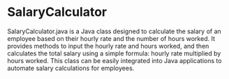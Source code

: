# SalaryCalculator
SalaryCalculator.java is a Java class designed to calculate the salary of an employee based on their hourly rate and the number of hours worked. It provides methods to input the hourly rate and hours worked, and then calculates the total salary using a simple formula: hourly rate multiplied by hours worked. This class can be easily integrated into Java applications to automate salary  calculations for employees.
